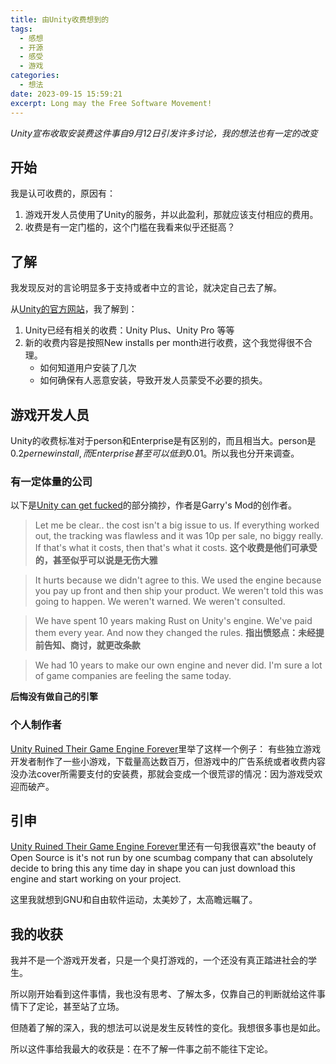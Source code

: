 ```yaml
---
title: 由Unity收费想到的
tags:
  - 感想
  - 开源
  - 感受
  - 游戏
categories:
  - 想法
date: 2023-09-15 15:59:21
excerpt: Long may the Free Software Movement!
---
```

*Unity宣布收取安装费这件事自9月12日引发许多讨论，我的想法也有一定的改变*

## 开始
我是认可收费的，原因有：
1. 游戏开发人员使用了Unity的服务，并以此盈利，那就应该支付相应的费用。
2. 收费是有一定门槛的，这个门槛在我看来似乎还挺高？

## 了解
我发现反对的言论明显多于支持或者中立的言论，就决定自己去了解。

从[Unity的官方网站](https://blog.unity.com/news/plan-pricing-and-packaging-updates)，我了解到：
1. Unity已经有相关的收费：Unity Plus、Unity Pro	等等
2. 新的收费内容是按照New installs per month进行收费，这个我觉得很不合理。
   - 如何知道用户安装了几次
   - 如何确保有人恶意安装，导致开发人员蒙受不必要的损失。

## 游戏开发人员
Unity的收费标准对于person和Enterprise是有区别的，而且相当大。person是$0.2 per new install,而Enterprise甚至可以低到$0.01。所以我也分开来调查。

### 有一定体量的公司
以下是[Unity can get fucked](https://garry.net/posts/unity-can-get-fucked)的部分摘抄，作者是Garry's Mod的创作者。

> Let me be clear.. the cost isn't a big issue to us. If everything worked out, the tracking was flawless and it was 10p per sale, no biggy really. If that's what it costs, then that's what it costs.
**这个收费是他们可承受的，甚至似乎可以说是无伤大雅**

> It hurts because we didn't agree to this. We used the engine because you pay up front and then ship your product. We weren't told this was going to happen. We weren't warned. We weren't consulted.

> We have spent 10 years making Rust on Unity's engine. We've paid them every year. And now they changed the rules.
**指出愤怒点：未经提前告知、商讨，就更改条款**

> We had 10 years to make our own engine and never did. I'm sure a lot of game companies are feeling the same today.

**后悔没有做自己的引擎**

### 个人制作者
[Unity Ruined Their Game Engine Forever](https://www.youtube.com/watch?v=1jKVt98fgEY)里举了这样一个例子：
有些独立游戏开发者制作了一些小游戏，下载量高达数百万，但游戏中的广告系统或者收费内容没办法cover所需要支付的安装费，那就会变成一个很荒谬的情况：因为游戏受欢迎而破产。

## 引申
[Unity Ruined Their Game Engine Forever](https://www.youtube.com/watch?v=1jKVt98fgEY)里还有一句我很喜欢"the beauty of Open Source is it's not run by one scumbag company that can absolutely decide to bring this any time day in shape you can just download this engine and start working on your project.

这里我就想到GNU和自由软件运动，太美妙了，太高瞻远瞩了。

## 我的收获
我并不是一个游戏开发者，只是一个臭打游戏的，一个还没有真正踏进社会的学生。

所以刚开始看到这件事情，我也没有思考、了解太多，仅靠自己的判断就给这件事情下了定论，甚至站了立场。

但随着了解的深入，我的想法可以说是发生反转性的变化。我想很多事也是如此。

所以这件事给我最大的收获是：在不了解一件事之前不能往下定论。